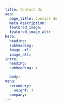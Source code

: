 ```yaml
---
title: Contact Us
seo:
  page_title: Contact Us
  meta_description:
  featured_image:
  featured_image_alt:
hero:
  heading:
  subheading:
  image_url:
  image_alt:
intro:
  heading:
  subheading: >-

  body:
menu:
  secondary:
    weight: 3
  company:
---
```

